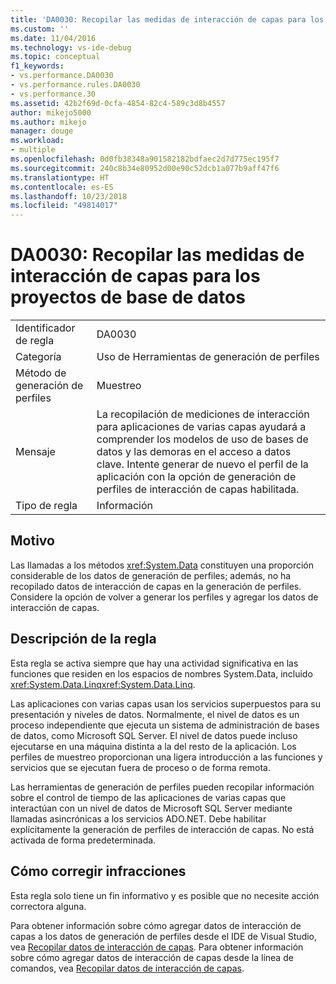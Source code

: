```yaml
---
title: 'DA0030: Recopilar las medidas de interacción de capas para los proyectos de base de datos | Microsoft Docs'
ms.custom: ''
ms.date: 11/04/2016
ms.technology: vs-ide-debug
ms.topic: conceptual
f1_keywords:
- vs.performance.DA0030
- vs.performance.rules.DA0030
- vs.performance.30
ms.assetid: 42b2f69d-0cfa-4854-82c4-589c3d8b4557
author: mikejo5000
ms.author: mikejo
manager: douge
ms.workload:
- multiple
ms.openlocfilehash: 0d0fb38348a901582182bdfaec2d7d775ec195f7
ms.sourcegitcommit: 240c8b34e80952d00e90c52dcb1a077b9aff47f6
ms.translationtype: HT
ms.contentlocale: es-ES
ms.lasthandoff: 10/23/2018
ms.locfileid: "49814017"
---
```

# <a name="da0030-gather-tier-interaction-measurements-for-database-projects"></a>DA0030: Recopilar las medidas de interacción de capas para los proyectos de base de datos

|||  
|-|-|  
|Identificador de regla|DA0030|  
|Categoría|Uso de Herramientas de generación de perfiles|  
|Método de generación de perfiles|Muestreo|  
|Mensaje|La recopilación de mediciones de interacción para aplicaciones de varias capas ayudará a comprender los modelos de uso de bases de datos y las demoras en el acceso a datos clave. Intente generar de nuevo el perfil de la aplicación con la opción de generación de perfiles de interacción de capas habilitada.|  
|Tipo de regla|Información|  

## <a name="cause"></a>Motivo  
 Las llamadas a los métodos <xref:System.Data> constituyen una proporción considerable de los datos de generación de perfiles; además, no ha recopilado datos de interacción de capas en la generación de perfiles. Considere la opción de volver a generar los perfiles y agregar los datos de interacción de capas.  

## <a name="rule-description"></a>Descripción de la regla  
 Esta regla se activa siempre que hay una actividad significativa en las funciones que residen en los espacios de nombres System.Data, incluido <xref:System.Data.Linq><xref:System.Data.Linq>.  

 Las aplicaciones con varias capas usan los servicios superpuestos para su presentación y niveles de datos. Normalmente, el nivel de datos es un proceso independiente que ejecuta un sistema de administración de bases de datos, como Microsoft SQL Server. El nivel de datos puede incluso ejecutarse en una máquina distinta a la del resto de la aplicación. Los perfiles de muestreo proporcionan una ligera introducción a las funciones y servicios que se ejecutan fuera de proceso o de forma remota.  

 Las herramientas de generación de perfiles pueden recopilar información sobre el control de tiempo de las aplicaciones de varias capas que interactúan con un nivel de datos de Microsoft SQL Server mediante llamadas asincrónicas a los servicios ADO.NET. Debe habilitar explícitamente la generación de perfiles de interacción de capas. No está activada de forma predeterminada.  

## <a name="how-to-fix-violations"></a>Cómo corregir infracciones  
 Esta regla solo tiene un fin informativo y es posible que no necesite acción correctora alguna.  

 Para obtener información sobre cómo agregar datos de interacción de capas a los datos de generación de perfiles desde el IDE de Visual Studio, vea [Recopilar datos de interacción de capas](../profiling/collecting-tier-interaction-data.md). Para obtener información sobre cómo agregar datos de interacción de capas desde la línea de comandos, vea [Recopilar datos de interacción de capas](../profiling/adding-tier-interaction-data-from-the-command-line.md).